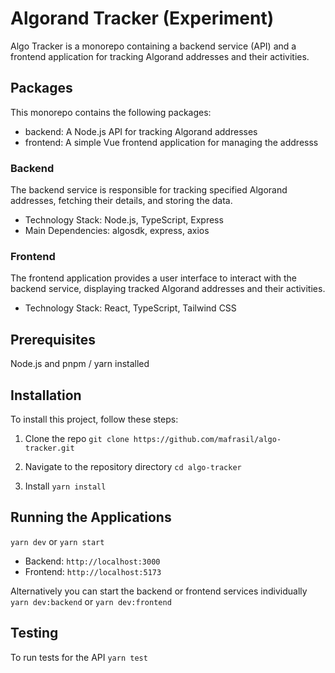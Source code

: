 # Algorand Tracker (Experiment)

Algo Tracker is a monorepo containing a backend service (API) and a frontend application for tracking Algorand addresses and their activities.

## Packages
This monorepo contains the following packages:

- backend: A Node.js API for tracking Algorand addresses
- frontend: A simple Vue frontend application for managing the addresss

### Backend
The backend service is responsible for tracking specified Algorand addresses, fetching their details, and storing the data.

- Technology Stack: Node.js, TypeScript, Express
- Main Dependencies: algosdk, express, axios

### Frontend
The frontend application provides a user interface to interact with the backend service, displaying tracked Algorand addresses and their activities.

- Technology Stack: React, TypeScript, Tailwind CSS

## Prerequisites
Node.js and pnpm / yarn installed

## Installation
To install this project, follow these steps:

1. Clone the repo
`git clone https://github.com/mafrasil/algo-tracker.git`

2. Navigate to the repository directory
`cd algo-tracker`

3. Install
`yarn install`

## Running the Applications
`yarn dev` or `yarn start`

- Backend: `http://localhost:3000`
- Frontend: `http://localhost:5173`

Alternatively you can start the backend or frontend services individually `yarn dev:backend` or `yarn dev:frontend`

## Testing
To run tests for the API
`yarn test`